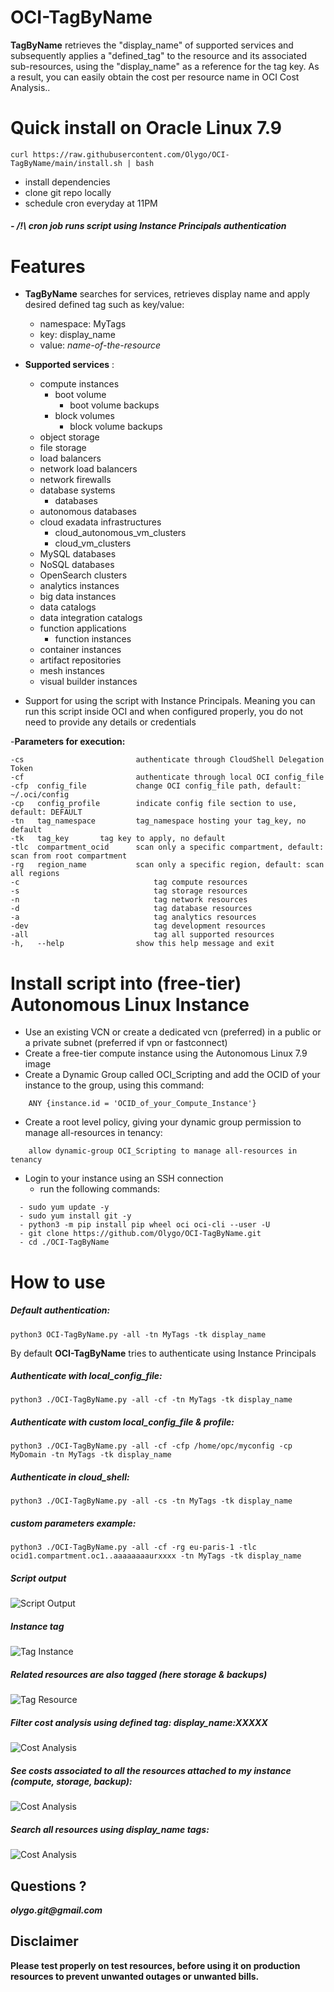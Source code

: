 # OCI-TagByName
**TagByName** retrieves the "display_name" of supported services and subsequently applies a "defined_tag" to the resource and its associated sub-resources, using the "display_name" as a reference for the tag key. As a result, you can easily obtain the cost per resource name in OCI Cost Analysis..

# Quick install on Oracle Linux 7.9

	curl https://raw.githubusercontent.com/Olygo/OCI-TagByName/main/install.sh | bash

- install dependencies
- clone git repo locally
- schedule cron everyday at 11PM

##### - /!\ cron job runs script using Instance Principals authentication

# Features 
- **TagByName** searches for services, retrieves display name and apply desired defined tag such as key/value:
	-  namespace: MyTags
	-  key: display_name
	-  value: *name-of-the-resource*

- **Supported services** :
	- compute instances
		- boot volume
			- boot volume backups
		- block volumes
			- block volume backups
	- object storage
	- file storage
	- load balancers
	- network load balancers
	- network firewalls
	- database systems
		- databases
	- autonomous databases
	- cloud exadata infrastructures
		- cloud_autonomous_vm_clusters
		- cloud_vm_clusters
	- MySQL databases
	- NoSQL databases
	- OpenSearch clusters
	- analytics instances
	- big data instances
	- data catalogs 
	- data integration catalogs
	- function applications
		- function instances
	- container instances
	- artifact repositories
	- mesh instances
	- visual builder instances


- Support for using the script with Instance Principals. Meaning you can run this script inside OCI and when configured properly, you do not need to provide any details or credentials

-**Parameters for execution:**

```
-cs                  		authenticate through CloudShell Delegation Token
-cf                  		authenticate through local OCI config_file
-cfp  config_file     		change OCI config_file path, default: ~/.oci/config
-cp   config_profile  		indicate config file section to use, default: DEFAULT
-tn   tag_namespace  		tag_namespace hosting your tag_key, no default
-tk   tag_key  		tag key to apply, no default
-tlc  compartment_ocid   	scan only a specific compartment, default: scan from root compartment
-rg   region_name   		scan only a specific region, default: scan all regions
-c								tag compute resources
-s								tag storage resources
-n								tag network resources
-d								tag database resources
-a								tag analytics resources
-dev							tag development resources
-all							tag all supported resources
-h,   --help           		show this help message and exit

```

# Install script into (free-tier) Autonomous Linux Instance

- Use an existing VCN or create a dedicated vcn (preferred) in a public or a private subnet (preferred if vpn or fastconnect)
- Create a free-tier compute instance using the Autonomous Linux 7.9 image
- Create a Dynamic Group called OCI_Scripting and add the OCID of your instance to the group, using this command:
```
	ANY {instance.id = 'OCID_of_your_Compute_Instance'}
```	

- Create a root level policy, giving your dynamic group permission to manage all-resources in tenancy:
```
	allow dynamic-group OCI_Scripting to manage all-resources in tenancy
```
- Login to your instance using an SSH connection
	- run the following commands:

```
  - sudo yum update -y
  - sudo yum install git -y
  - python3 -m pip install pip wheel oci oci-cli --user -U
  - git clone https://github.com/Olygo/OCI-TagByName.git
  - cd ./OCI-TagByName
```


# How to use
##### Default authentication:
	
	python3 OCI-TagByName.py -all -tn MyTags -tk display_name

By default **OCI-TagByName** tries to authenticate using Instance Principals

##### Authenticate with local_config_file:
	
	python3 ./OCI-TagByName.py -all -cf -tn MyTags -tk display_name

##### Authenticate with custom local_config_file & profile:
	
	python3 ./OCI-TagByName.py -all -cf -cfp /home/opc/myconfig -cp MyDomain -tn MyTags -tk display_name

##### Authenticate in cloud_shell:
	
	python3 ./OCI-TagByName.py -all -cs -tn MyTags -tk display_name

##### custom parameters example:
	
	python3 ./OCI-TagByName.py -all -cf -rg eu-paris-1 -tlc ocid1.compartment.oc1..aaaaaaaaurxxxx -tn MyTags -tk display_name

##### Script output
![Script Output](https://objectstorage.eu-frankfurt-1.oraclecloud.com/p/ArOLIb0vUtXvhlffPSXKqA1V7pkm4l_Ecrj7pqEXWJ6tL-BSGg41CWqsIEeUMOa9/n/olygo/b/git_images/o/OCI-TagByName/output.png)

##### Instance tag
![Tag Instance](https://objectstorage.eu-frankfurt-1.oraclecloud.com/p/ArOLIb0vUtXvhlffPSXKqA1V7pkm4l_Ecrj7pqEXWJ6tL-BSGg41CWqsIEeUMOa9/n/olygo/b/git_images/o/OCI-TagByName/tagInstance.png)

##### Related resources are also tagged (here storage & backups)
![Tag Resource](https://objectstorage.eu-frankfurt-1.oraclecloud.com/p/ArOLIb0vUtXvhlffPSXKqA1V7pkm4l_Ecrj7pqEXWJ6tL-BSGg41CWqsIEeUMOa9/n/olygo/b/git_images/o/OCI-TagByName/tagBoot.png)

##### Filter cost analysis using defined tag: display_name:XXXXX
![Cost Analysis](https://objectstorage.eu-frankfurt-1.oraclecloud.com/p/ArOLIb0vUtXvhlffPSXKqA1V7pkm4l_Ecrj7pqEXWJ6tL-BSGg41CWqsIEeUMOa9/n/olygo/b/git_images/o/OCI-TagByName/CostAnalysis1.png)

##### See costs associated to all the resources attached to my instance (compute, storage, backup):
![Cost Analysis](https://objectstorage.eu-frankfurt-1.oraclecloud.com/p/ArOLIb0vUtXvhlffPSXKqA1V7pkm4l_Ecrj7pqEXWJ6tL-BSGg41CWqsIEeUMOa9/n/olygo/b/git_images/o/OCI-TagByName/CostAnalysis2.png)

##### Search all resources using display_name tags:
![Cost Analysis](https://objectstorage.eu-frankfurt-1.oraclecloud.com/p/ArOLIb0vUtXvhlffPSXKqA1V7pkm4l_Ecrj7pqEXWJ6tL-BSGg41CWqsIEeUMOa9/n/olygo/b/git_images/o/OCI-TagByName/search.png)

## Questions ?
**_olygo.git@gmail.com_**


## Disclaimer
**Please test properly on test resources, before using it on production resources to prevent unwanted outages or unwanted bills.**
